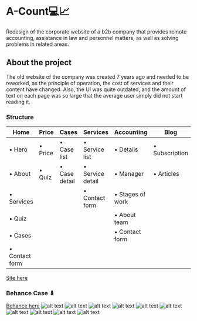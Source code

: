 # A-Count💻📈
Redesign of the corporate website of a b2b company that provides remote accounting, assistance in law and personnel matters, as well as solving problems in related areas.

## About the project
The old website of the company was created 7 years ago and needed to be reworked, as the principle of operation, the cost of services and their content have changed. Also, the UI was quite outdated, and the amount of text on each page was so large that the average user simply did not start reading it.

### Structure
| Home            | Price  | Cases       | Services        | Accounting     | Blog         | Contacts  |
| --------------- | ------ | ----------- | --------------- | -------------- | ------------ | --------- |
| • Hero          |• Price |• Case list  |• Service list   |• Details       |• Subscription| • Phone   |
| • About         |• Quiz  |• Case detail|• Service detail |• Manager       |• Articles    | • Adress  |
| • Services      |        |             |• Contact form   |• Stages of work|              | • E-mail  |
| • Quiz          |        |             |                 |• About team    |              | • Form    |
| • Cases         |        |             |                 |• Contact form  |              |  |
| • Contact form  |        |             |                 |                |              |  |

[Site here](https://a-count.net/)

### Behance Case ⬇
[Behance here](https://www.behance.net/gallery/111506633/A-Count-website-redesign)
![alt text](https://mir-s3-cdn-cf.behance.net/project_modules/fs/d5a0e2111506633.6003240eef183.png "Frame - 1 | A-Count")
![alt text](https://mir-s3-cdn-cf.behance.net/project_modules/fs/5a7a60111506633.6003240eee476.png "Frame - 2 | A-Count")
![alt text](https://mir-s3-cdn-cf.behance.net/project_modules/fs/4fd94e111506633.6003240eec9db.png "Frame - 3 | A-Count")
![alt text](https://mir-s3-cdn-cf.behance.net/project_modules/fs/4d23b0111506633.6003240eec55c.png "Frame - 4 | A-Count")
![alt text](https://mir-s3-cdn-cf.behance.net/project_modules/fs/3db29d111506633.6003240eee99e.png "Frame - 5 | A-Count")
![alt text](https://mir-s3-cdn-cf.behance.net/project_modules/fs/b805af111506633.6003240eef5ea.png "Frame - 6 | A-Count")
![alt text](https://mir-s3-cdn-cf.behance.net/project_modules/fs/05c003111506633.6003240eed19e.gif "Frame - 7 | A-Count")
![alt text](https://mir-s3-cdn-cf.behance.net/project_modules/fs/92e693111506633.6003240eed989.png "Frame - 8 | A-Count")
![alt text](https://mir-s3-cdn-cf.behance.net/project_modules/fs/adab0e111506633.6003240eedfed.png "Frame - 9 | A-Count")
![alt text](https://mir-s3-cdn-cf.behance.net/project_modules/fs/2deb68111506633.6003240eebfbb.png "Frame - 10 | A-Count")
